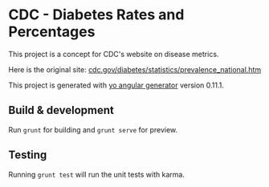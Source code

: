 # CDC - Diabetes Rates and Percentages

This project is a concept for CDC's website on disease metrics. 

Here is the original site: [cdc.gov/diabetes/statistics/prevalence_national.htm](cdc.gov/diabetes/statistics/prevalence_national.htm)

This project is generated with [yo angular generator](https://github.com/yeoman/generator-angular)
version 0.11.1.

## Build & development

Run `grunt` for building and `grunt serve` for preview.

## Testing

Running `grunt test` will run the unit tests with karma.
